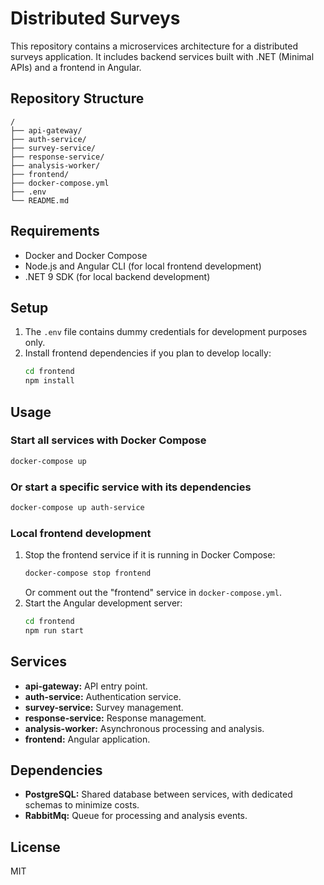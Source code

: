 # Distributed Surveys

This repository contains a microservices architecture for a distributed surveys application. It includes backend services built with .NET (Minimal APIs) and a frontend in Angular.

## Repository Structure

```
/
├── api-gateway/
├── auth-service/
├── survey-service/
├── response-service/
├── analysis-worker/
├── frontend/
├── docker-compose.yml
├── .env
└── README.md
```

## Requirements

- Docker and Docker Compose
- Node.js and Angular CLI (for local frontend development)
- .NET 9 SDK (for local backend development)

## Setup

1. The `.env` file contains dummy credentials for development purposes only.
2. Install frontend dependencies if you plan to develop locally:
    ```sh
    cd frontend
    npm install
    ```

## Usage

### Start all services with Docker Compose

```sh
docker-compose up
```

### Or start a specific service with its dependencies

```sh
docker-compose up auth-service
```

### Local frontend development

1. Stop the frontend service if it is running in Docker Compose:
    ```sh
    docker-compose stop frontend
    ```
    Or comment out the "frontend" service in `docker-compose.yml`.
2. Start the Angular development server:
    ```sh
    cd frontend
    npm run start
    ```

## Services

- **api-gateway:** API entry point.
- **auth-service:** Authentication service.
- **survey-service:** Survey management.
- **response-service:** Response management.
- **analysis-worker:** Asynchronous processing and analysis.
- **frontend:** Angular application.

## Dependencies

- **PostgreSQL:** Shared database between services, with dedicated schemas to minimize costs.
- **RabbitMq:** Queue for processing and analysis events.

## License

MIT